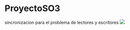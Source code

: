 # ProyectoSO3
sincronizacion para el problema de lectores y escritores
![](https://github.com/elmergustavo/capturas-de-codigo/blob/master/proyecto.gif)
